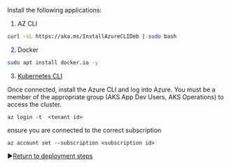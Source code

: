 Install the following applications:

1. AZ CLI 

```bash
curl -sL https://aka.ms/InstallAzureCLIDeb | sudo bash
```

2. Docker

```bash
sudo apt install docker.io -y
```

3. [Kubernetes CLI](https://kubernetes.io/docs/tasks/tools/install-kubectl-linux/)

Once connected, install the Azure CLI and log into Azure. You must be a member of the appropriate
group (AKS App Dev Users, AKS Operations) to access the cluster. 

```
az login -t  <tenant id>
```

ensure you are connected to the correct subscription

```
az account set --subscription <subscription id>
```

:arrow_forward:[Return to deployment steps](../README.md)